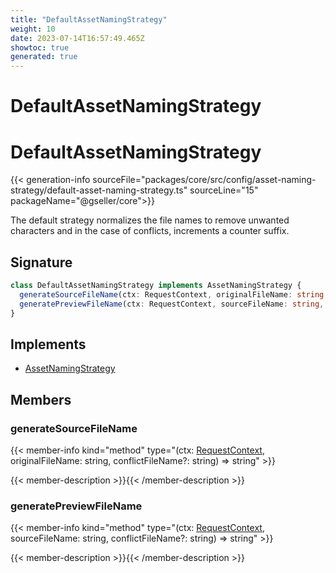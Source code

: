 ```yaml
---
title: "DefaultAssetNamingStrategy"
weight: 10
date: 2023-07-14T16:57:49.465Z
showtoc: true
generated: true
---
```

<!-- This file was generated from the Vendure source. Do not modify. Instead, re-run the "docs:build" script -->

# DefaultAssetNamingStrategy
<div class="symbol">


# DefaultAssetNamingStrategy

{{< generation-info sourceFile="packages/core/src/config/asset-naming-strategy/default-asset-naming-strategy.ts" sourceLine="15" packageName="@gseller/core">}}

The default strategy normalizes the file names to remove unwanted characters and
in the case of conflicts, increments a counter suffix.

## Signature

```TypeScript
class DefaultAssetNamingStrategy implements AssetNamingStrategy {
  generateSourceFileName(ctx: RequestContext, originalFileName: string, conflictFileName?: string) => string;
  generatePreviewFileName(ctx: RequestContext, sourceFileName: string, conflictFileName?: string) => string;
}
```
## Implements

 * <a href='/typescript-api/assets/asset-naming-strategy#assetnamingstrategy'>AssetNamingStrategy</a>


## Members

### generateSourceFileName

{{< member-info kind="method" type="(ctx: <a href='/typescript-api/request/request-context#requestcontext'>RequestContext</a>, originalFileName: string, conflictFileName?: string) => string"  >}}

{{< member-description >}}{{< /member-description >}}

### generatePreviewFileName

{{< member-info kind="method" type="(ctx: <a href='/typescript-api/request/request-context#requestcontext'>RequestContext</a>, sourceFileName: string, conflictFileName?: string) => string"  >}}

{{< member-description >}}{{< /member-description >}}


</div>
